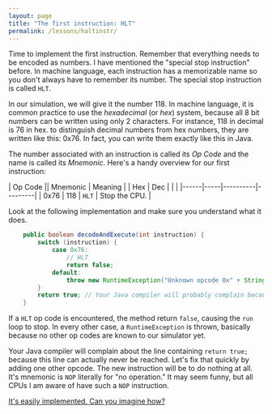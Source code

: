 ```yaml
---
layout: page
title: "The first instruction: HLT"
permalink: /lessons/haltinstr/
---
```


Time to implement the first instruction. Remember that everything needs to be 
encoded as numbers. I have mentioned the "special stop instruction" before. 
In machine language, each instruction has a memorizable name so you don't
always have to remember its number. The special stop instruction is called `HLT`.

In our simulation, we will give it the number 118. In machine language, it is
common practice to use the *hexadecimal* (or *hex*) system, because all 8 bit
numbers can be written using only 2 characters. For instance, 118 in decimal is
76 in hex. to distinguish decimal numbers from hex numbers, they are written
like this: 0x76. In fact, you can write them exactly like this in Java.

The number associated with an instruction is called its *Op Code* and the name is
called its *Mnemonic*. Here's a handy overview for our first instruction:

| Op Code   || Mnemonic | Meaning |
| Hex  | Dec |          |         |
|------|-----|----------|---------|
| 0x76 | 118 | `HLT`     | Stop the CPU. |

Look at the following implementation and make sure you understand what it does.

```java
    public boolean decodeAndExecute(int instruction) {
        switch (instruction) {
            case 0x76:
                // HLT
                return false;
            default:
                throw new RuntimeException("Unknown opcode 0x" + String.format("%02x", instruction));
        }
        return true; // Your Java compiler will probably complain because this line can't ever be reached.
    }
```

If a `HLT` op code is encountered, the method return `false`, causing the `run`
loop to stop. In every other case, a `RuntimeException` is thrown, basically
because no other op codes are known to our simulator yet.

Your Java compiler will complain about the line containing `return true;` because
this line can actually never be reached. Let's fix that quickly by adding one
other opcode. The new instruction will be to do nothing at all. It's mnemonic is
`NOP` literally for "no operation." It may seem funny, but all CPUs I am aware
of have such a `NOP` instruction.

[It's easily implemented. Can you imagine how?](../nopinstr)






